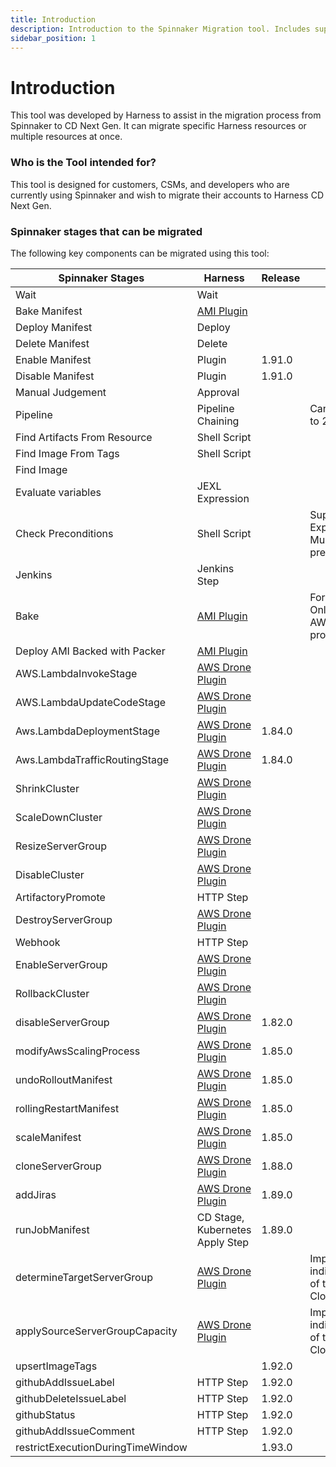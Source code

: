 ```yaml
---
title: Introduction
description: Introduction to the Spinnaker Migration tool. Includes supported Spinnaker stages.
sidebar_position: 1
---
```


# Introduction

This tool was developed by Harness to assist in the migration process from Spinnaker to CD Next Gen. It can migrate specific Harness resources or multiple resources at once.

### Who is the Tool intended for?

This tool is designed for customers, CSMs, and developers who are currently using Spinnaker and wish to migrate their accounts to Harness CD Next Gen.

### Spinnaker stages that can be migrated
The following key components can be migrated using this tool:

| **Spinnaker Stages**              | **Harness**                                                                                                                                    | **Release** | **Comments**                                               |
| --------------------------------- | ---------------------------------------------------------------------------------------------------------------------------------------------- | ----------- | ---------------------------------------------------------- |
| Wait                              | Wait                                                                                                                                           |             |                                                            |
| Bake Manifest                     | [AMI Plugin]([https://hub.docker.com/r/harnessdev/aws-bake-deploy-ami-plugin](https://hub.docker.com/r/harnessdev/aws-bake-deploy-ami-plugin)) |             |                                                            |
| Deploy Manifest                   | Deploy                                                                                                                                         |             |                                                            |
| Delete Manifest                   | Delete                                                                                                                                         |             |                                                            |
| Enable Manifest                   | Plugin                                                                                                                                         | 1.91.0      |                                                            |
| Disable Manifest                  | Plugin                                                                                                                                         | 1.91.0      |                                                            |
| Manual Judgement                  | Approval                                                                                                                                       |             |                                                            |
| Pipeline                          | Pipeline Chaining                                                                                                                              |             | Can only chain up to 2 pipelines                           |
| Find Artifacts From Resource      | Shell Script                                                                                                                                   |             |                                                            |
| Find Image From Tags              | Shell Script                                                                                                                                   |             |                                                            |
| Find Image                        |                                                                                                                                                |             |                                                            |
| Evaluate variables                | JEXL Expression                                                                                                                                |             |                                                            |
| Check Preconditions               | Shell Script                                                                                                                                   |             | Supports Expressions, and Multiple Check preconditions     |
| Jenkins                           | Jenkins Step                                                                                                                                   |             |                                                            |
| Bake                              | [AMI Plugin](https://hub.docker.com/r/harnessdev/aws-bake-deploy-ami-plugin)                                                                   |             | For AMI Baking, Only supports AWS cloud provider currently |
| Deploy AMI Backed with Packer     | [AMI Plugin](https://hub.docker.com/r/harnessdev/aws-bake-deploy-ami-plugin)                                                                   |             |                                                            |
| AWS.LambdaInvokeStage             | [AWS Drone Plugin]([https://hub.docker.com/r/harnessdev/aws-drone-plugin](https://hub.docker.com/r/harnessdev/aws-drone-plugin))               |             |                                                            |
| AWS.LambdaUpdateCodeStage         | [AWS Drone Plugin](https://hub.docker.com/r/harnessdev/aws-drone-plugin)                                                                       |             |                                                            |
| Aws.LambdaDeploymentStage         | [AWS Drone Plugin](https://hub.docker.com/r/harnessdev/aws-drone-plugin)                                                                       | 1.84.0      |                                                            |
| Aws.LambdaTrafficRoutingStage     | [AWS Drone Plugin]([https://hub.docker.com/r/harnessdev/aws-drone-plugin](https://hub.docker.com/r/harnessdev/aws-drone-plugin))               | 1.84.0      |                                                            |
| ShrinkCluster                     | [AWS Drone Plugin](https://hub.docker.com/r/harnessdev/aws-drone-plugin)                                                                       |             |                                                            |
| ScaleDownCluster                  | [AWS Drone Plugin](https://hub.docker.com/r/harnessdev/aws-drone-plugin)                                                                       |             |                                                            |
| ResizeServerGroup                 | [AWS Drone Plugin](https://hub.docker.com/r/harnessdev/aws-drone-plugin)                                                                       |             |                                                            |
| DisableCluster                    | [AWS Drone Plugin](https://hub.docker.com/r/harnessdev/aws-drone-plugin)                                                                       |             |                                                            |
| ArtifactoryPromote                | HTTP Step                                                                                                                                      |             |                                                            |
| DestroyServerGroup                | [AWS Drone Plugin]([https://hub.docker.com/r/harnessdev/aws-drone-plugin](https://hub.docker.com/r/harnessdev/aws-drone-plugin))               |             |                                                            |
| Webhook                           | HTTP Step                                                                                                                                      |             |                                                            |
| EnableServerGroup                 | [AWS Drone Plugin]([https://hub.docker.com/r/harnessdev/aws-drone-plugin](https://hub.docker.com/r/harnessdev/aws-drone-plugin))               |             |                                                            |
| RollbackCluster                   | [AWS Drone Plugin]([https://hub.docker.com/r/harnessdev/aws-drone-plugin](https://hub.docker.com/r/harnessdev/aws-drone-plugin))               |             |                                                            |
| disableServerGroup                | [AWS Drone Plugin]([https://hub.docker.com/r/harnessdev/aws-drone-plugin](https://hub.docker.com/r/harnessdev/aws-drone-plugin))               | 1.82.0      |                                                            |
| modifyAwsScalingProcess           | [AWS Drone Plugin]([https://hub.docker.com/r/harnessdev/aws-drone-plugin](https://hub.docker.com/r/harnessdev/aws-drone-plugin))               | 1.85.0      |                                                            |
| undoRolloutManifest               | [AWS Drone Plugin](https://hub.docker.com/r/harnessdev/aws-drone-plugin)                                                                       | 1.85.0      |                                                            |
| rollingRestartManifest            | [AWS Drone Plugin](https://hub.docker.com/r/harnessdev/aws-drone-plugin)                                                                       | 1.85.0      |                                                            |
| scaleManifest                     | [AWS Drone Plugin](https://hub.docker.com/r/harnessdev/aws-drone-plugin)                                                                       | 1.85.0      |                                                            |
| cloneServerGroup                  | [AWS Drone Plugin](https://hub.docker.com/r/harnessdev/aws-drone-plugin)                                                                       | 1.88.0      |                                                            |
| addJiras                          | [AWS Drone Plugin](https://hub.docker.com/r/harnessdev/aws-drone-plugin)                                                                       | 1.89.0      |                                                            |
| runJobManifest                    | CD Stage, Kubernetes Apply Step                                                                                                                | 1.89.0      |                                                            |
| determineTargetServerGroup        | [AWS Drone Plugin]([https://hub.docker.com/r/harnessdev/aws-drone-plugin](https://hub.docker.com/r/harnessdev/aws-drone-plugin))               |             | Implemented indirectly as a part of the CloneServerGroup   |
| applySourceServerGroupCapacity    | [AWS Drone Plugin](https://hub.docker.com/r/harnessdev/aws-drone-plugin)                                                                       |             | Implemented indirectly as a part of the CloneServerGroup   |
| upsertImageTags                   |                                                                                                                                                | 1.92.0      |                                                            |
| githubAddIssueLabel               | HTTP Step                                                                                                                                      | 1.92.0      |                                                            |
| githubDeleteIssueLabel            | HTTP Step                                                                                                                                      | 1.92.0      |                                                            |
| githubStatus                      | HTTP Step                                                                                                                                      | 1.92.0      |                                                            |
| githubAddIssueComment             | HTTP Step                                                                                                                                      | 1.92.0      |                                                            |
| restrictExecutionDuringTimeWindow |                                                                                                                                                | 1.93.0      |                                                            |